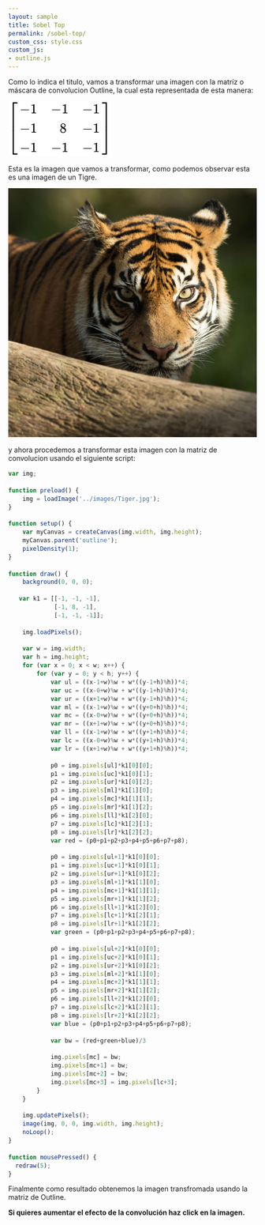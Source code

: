 ```yaml
---
layout: sample
title: Sobel Top
permalink: /sobel-top/
custom_css: style.css
custom_js:
- outline.js
---
```

Como lo indica el titulo, vamos a transformar una imagen con la matríz o máscara de convolucion Outline, la cual esta representada de esta manera:

<img src="../images/Outline-matrix.svg" alt="Outline Matrix" class="center-matrix">

Esta es la imagen que vamos a transformar, como podemos observar esta es una imagen de un Tigre.

<img src="../images/Tiger.jpg" alt="Tiger" class="center-image">

y ahora procedemos a transformar esta imagen con la matriz de convolucion usando el siguiente script:

```js
var img;

function preload() {
    img = loadImage('../images/Tiger.jpg');
}

function setup() {
    var myCanvas = createCanvas(img.width, img.height);
    myCanvas.parent('outline');
    pixelDensity(1);
}

function draw() {
    background(0, 0, 0);

   var k1 = [[-1, -1, -1],
             [-1, 8, -1],
             [-1, -1, -1]];

    img.loadPixels();
    
    var w = img.width;
    var h = img.height;
    for (var x = 0; x < w; x++) {
        for (var y = 0; y < h; y++) {
            var ul = ((x-1+w)%w + w*((y-1+h)%h))*4; 
            var uc = ((x-0+w)%w + w*((y-1+h)%h))*4; 
            var ur = ((x+1+w)%w + w*((y-1+h)%h))*4; 
            var ml = ((x-1+w)%w + w*((y+0+h)%h))*4; 
            var mc = ((x-0+w)%w + w*((y+0+h)%h))*4; 
            var mr = ((x+1+w)%w + w*((y+0+h)%h))*4; 
            var ll = ((x-1+w)%w + w*((y+1+h)%h))*4; 
            var lc = ((x-0+w)%w + w*((y+1+h)%h))*4; 
            var lr = ((x+1+w)%w + w*((y+1+h)%h))*4; 
                
            p0 = img.pixels[ul]*k1[0][0]; 
            p1 = img.pixels[uc]*k1[0][1]; 
            p2 = img.pixels[ur]*k1[0][2]; 
            p3 = img.pixels[ml]*k1[1][0]; 
            p4 = img.pixels[mc]*k1[1][1]; 
            p5 = img.pixels[mr]*k1[1][2]; 
            p6 = img.pixels[ll]*k1[2][0]; 
            p7 = img.pixels[lc]*k1[2][1]; 
            p8 = img.pixels[lr]*k1[2][2]; 
            var red = (p0+p1+p2+p3+p4+p5+p6+p7+p8);
                
            p0 = img.pixels[ul+1]*k1[0][0]; 
            p1 = img.pixels[uc+1]*k1[0][1]; 
            p2 = img.pixels[ur+1]*k1[0][2]; 
            p3 = img.pixels[ml+1]*k1[1][0]; 
            p4 = img.pixels[mc+1]*k1[1][1]; 
            p5 = img.pixels[mr+1]*k1[1][2]; 
            p6 = img.pixels[ll+1]*k1[2][0]; 
            p7 = img.pixels[lc+1]*k1[2][1]; 
            p8 = img.pixels[lr+1]*k1[2][2]; 
            var green = (p0+p1+p2+p3+p4+p5+p6+p7+p8);
                
            p0 = img.pixels[ul+2]*k1[0][0]; 
            p1 = img.pixels[uc+2]*k1[0][1]; 
            p2 = img.pixels[ur+2]*k1[0][2]; 
            p3 = img.pixels[ml+2]*k1[1][0]; 
            p4 = img.pixels[mc+2]*k1[1][1]; 
            p5 = img.pixels[mr+2]*k1[1][2]; 
            p6 = img.pixels[ll+2]*k1[2][0]; 
            p7 = img.pixels[lc+2]*k1[2][1]; 
            p8 = img.pixels[lr+2]*k1[2][2]; 
            var blue = (p0+p1+p2+p3+p4+p5+p6+p7+p8);

            var bw = (red+green+blue)/3
                
            img.pixels[mc] = bw;
            img.pixels[mc+1] = bw;
            img.pixels[mc+2] = bw;
            img.pixels[mc+3] = img.pixels[lc+3];
        }
    }	
    
    img.updatePixels();
    image(img, 0, 0, img.width, img.height);
    noLoop(); 
}

function mousePressed() {
  redraw(5);
}
```
Finalmente como resultado obtenemos la imagen transfromada usando la matriz de Outline.

<div class="center-text">

<b>Si quieres aumentar el efecto de la convolución haz click en la imagen.</b> 

</div>

<div class="sketch-matrix" id='outline'></div>